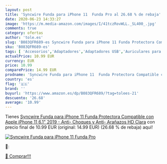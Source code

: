 ```yaml
---
layout: post
title: 'Syncwire Funda para iPhone 11  Funda Pro al 26.68 % de rebaja'
date: 2020-06-23 14:33:27
image: 'https://m.media-amazon.com/images/I/41tczRovWLL._SL400_.jpg'
comments: true
category: ofertas
author: 'tole.es'
slug: 'B083QFR689-es Syncwire Funda para iPhone 11 Funda Protectora Compatible...'
sku: 'B083QFR689-es'
tags: [ 'Accesorios','Adaptadores','Adaptadores USB','Auriculares para equipo de audio','Auriculares y accesorios','Electrónica','Informática','apple','iphone', ]
actualPrice: 10.99 EUR
currency: EUR
price: 10.99
comparePrice: 14.99 EUR
prodname: 'Syncwire Funda para iPhone 11  Funda Protectora Compatible con Apple iPhone 11  6.1"  2019 - Anti- Choques y Anti- Arañazos  HD Clara'
country: 'es'
flag: '🇪🇸'
brand: ''
buyurl: 'https://www.amazon.es/dp/B083QFR689/?tag=tolees-21'
descuento: '26.68'
average: '10.99'
---
```


Tienes [Syncwire Funda para iPhone 11  Funda Protectora Compatible con Apple iPhone 11  6.1"  2019 - Anti- Choques y Anti- Arañazos  HD Clara](https://www.amazon.es/dp/B083QFR689/?tag=tolees-21) con precio final de  10.99 EUR (original: 14.99 EUR) (26.68 %  de rebaja) aqui!

[![Syncwire Funda para iPhone 11  Funda Pro](https://m.media-amazon.com/images/I/41tczRovWLL._SL400_.jpg)](https://www.amazon.es/dp/B083QFR689/?tag=tolees-21)

🔎:


[🛒 Comprar!!!](https://www.amazon.es/dp/B083QFR689/?tag=tolees-21)

